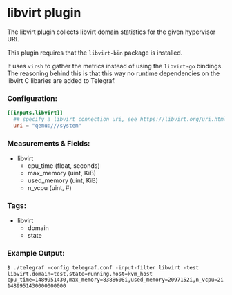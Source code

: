 # libvirt plugin

The libvirt plugin collects libvirt domain statistics for the given hypervisor URI.

This plugin requires that the `libvirt-bin` package is installed. 

It uses `virsh` to gather the metrics instead of using the `libvirt-go` bindings.
The reasoning behind this is that this way no runtime dependencies on the libvirt C libaries are added to Telegraf.

### Configuration:
```toml
[[inputs.libvirt]]
  ## specify a libvirt connection uri, see https://libvirt.org/uri.html
  uri = "qemu:///system"
```

### Measurements & Fields:
- libvirt
  - cpu_time (float, seconds)
  - max_memory (uint, KiB)
  - used_memory (uint, KiB)
  - n_vcpu (uint, #)

### Tags:
- libvirt
  - domain
  - state

### Example Output:
```
$ ./telegraf -config telegraf.conf -input-filter libvirt -test
libvirt,domain=test,state=running,host=kvm_host cpu_time=1489951430,max_memory=8388608i,used_memory=2097152i,n_vcpu=2i 1489951430000000000
```
